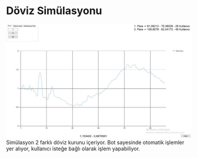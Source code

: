# Döviz Simülasyonu
<img src=https://github.com/Mucosoft/D-viz-Sim-lasyonu/blob/main/20210323-141138.jpg>
Simülasyon 2 farklı döviz kurunu içeriyor. Bot sayesinde otomatik işlemler yer alıyor, kullanıcı isteğe bağlı olarak işlem yapabiliyor.

